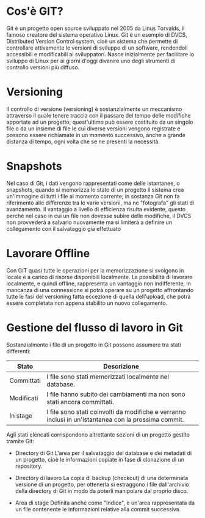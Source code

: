 # Cos'è GIT?

Git è un progetto open source sviluppato nel 2005 da Linus Torvalds, il famoso creatore del sistema operativo Linux.
Git è un esempio di DVCS, Distributed Version Control system, cioè un sistema che permette di controllare attivamente
le versioni di sviluppo di un software, rendendoli accessibili e modificabili ai sviluppatori.
Nasce inizialmente per facilitare lo sviluppo di Linux per ai giorni d'oggi divenire uno degli strumenti
di controllo versioni più diffuso.

# Versioning

Il controllo di versione (versioning) è sostanzialmente un meccanismo attraverso il quale tenere traccia con il passare del tempo delle modifiche apportate ad un progetto; quest'ultimo può essere costituito da un singolo file o da un insieme di file le cui diverse versioni vengono registrate e possono essere richiamate in un momento successivo, anche a grande distanza di tempo, ogni volta che se ne presenti la necessità.

# Snapshots

Nel caso di Git, i dati vengono rappresentati come delle istantanee, o snapshots, quando si memorizza lo stato di un progetto il sistema crea un'immagine di tutti i file al momento corrente; in sostanza Git non fa riferimento alle differenze tra le varie versioni, ma ne "fotografa" gli stati di avanzamento.
Il vantaggio a livello di efficienza risulta evidente, questo perché nel caso in cui un file non dovesse subire delle modifiche, il DVCS non provvederà a salvarlo nuovamente ma si limiterà a definire un collegamento con il salvataggio già effettuato

# Lavorare Offline

Con GIT quasi tutte le operazioni per la memorizzazione si svolgono in locale e a carico di risorse disponibili localmente.
La possibilità di lavorare localmente, e quindi offline, rappresenta un vantaggio non indifferente, in mancanza di una connessione si potrà operare su un progetto affrontando tutte le fasi del versioning fatta eccezione di quella dell'upload, che potrà essere completata non appena stabilito un nuovo collegamento.

# Gestione del flusso di lavoro in Git

Sostanzialmente i file di un progetto in Git possono assumere tra stati differenti:

| Stato      | Descrizione                                                                                          |
| ---------- | ---------------------------------------------------------------------------------------------------- |
| Committati | I file sono stati memorizzati localmente nel database.                                               |
| Modificati | I file hanno subito dei cambiamenti ma non sono stati ancora committati.                             |
| In stage   | I file sono stati coinvolti da modifiche e verranno inclusi in un'istantanea con la prossima commit. |

Agli stati elencati corrispondono altrettante sezioni di un progetto gestito tramite Git:

- Directory di Git
  L'area per il salvataggio del database e dei metadati di un progetto, cioè le informazioni copiate in fase di clonazione di un repository.

- Directory di lavoro
  La copia di backup (checkout) di una determinata versione di un progetto, per ottenerla si estraggono i file dall'archivio della directory di Git in modo da poterli manipolare dal proprio disco.

- Area di stage
  Definita anche come "Indice", è un'area rappresentata da un file contenente le informazioni relative alla commit successiva.
